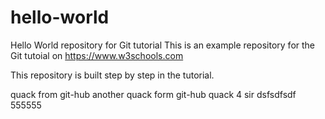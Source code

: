 # hello-world
Hello World repository for Git tutorial
This is an example repository for the Git tutoial on https://www.w3schools.com

This repository is built step by step in the tutorial.

quack from git-hub
 another quack form git-hub
quack 4 sir
dsfsdfsdf
555555
